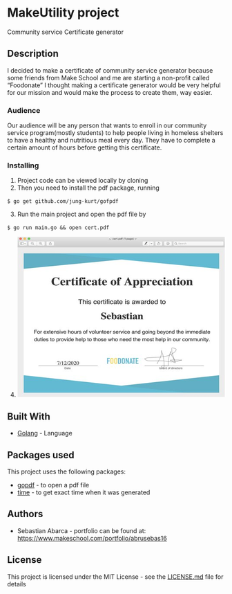 # MakeUtility project
Community service Certificate generator

## Description
I decided to make a certificate of community service generator because some 
friends from Make School and me are starting a non-profit called “Foodonate”
I thought making a certificate generator would be very helpful for our mission and 
would make the process to create them, way easier. 

### Audience 
Our audience will be any person that wants to enroll in our community service program(mostly students) 
to help people living in homeless shelters to have a healthy and nutritious meal every day. They have 
to complete a certain amount of hours before getting this certificate.


### Installing

1. Project code can be viewed locally by cloning 
2. Then you need to install the pdf package, running
```
$ go get github.com/jung-kurt/gofpdf
```
3. Run the main project and open the pdf file by
```
$ go run main.go && open cert.pdf
```
4. ![alt text](https://github.com/abrusebas1997/makeutility/blob/master/images/certificate%20(2).jpg)
## Built With

* [Golang](https://golang.org/) - Language 

## Packages used
This project uses the following packages:

* [gopdf](https://github.com/jung-kurt/gofpdf) - to open a pdf file 
* [time](https://golang.org/pkg/time/) - to get exact time when it was generated 

## Authors

* Sebastian Abarca - portfolio can be found at:
https://www.makeschool.com/portfolio/abrusebas16


## License

This project is licensed under the MIT License - see the [LICENSE.md](LICENSE.md) file for details
